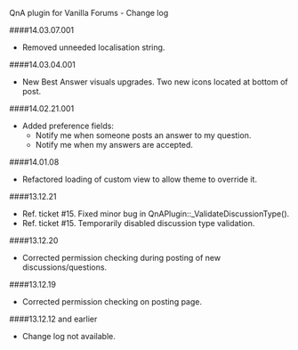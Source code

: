 QnA plugin for Vanilla Forums - Change log

####14.03.07.001
* Removed unneeded localisation string.

####14.03.04.001
* New Best Answer visuals upgrades. Two new icons located at bottom of post.

####14.02.21.001
* Added preference fields:
	* Notify me when someone posts an answer to my question.
	* Notify me when my answers are accepted.

####14.01.08
* Refactored loading of custom view to allow theme to override it.

####13.12.21
* Ref. ticket #15. Fixed minor bug in QnAPlugin::_ValidateDiscussionType().
* Ref. ticket #15. Temporarily disabled discussion type validation.

####13.12.20
* Corrected permission checking during posting of new discussions/questions.

####13.12.19
* Corrected permission checking on posting page.

####13.12.12 and earlier
* Change log not available.
